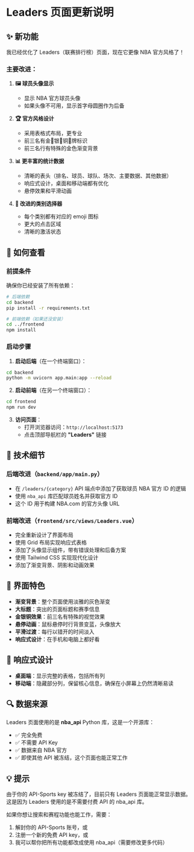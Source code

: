 # Leaders 页面更新说明

## ✨ 新功能

我已经优化了 Leaders（联赛排行榜）页面，现在它更像 NBA 官方风格了！

### 主要改进：

1. **🖼️ 球员头像显示**
   - 显示 NBA 官方球员头像
   - 如果头像不可用，显示首字母圆圈作为后备

2. **🏆 官方风格设计**
   - 采用表格式布局，更专业
   - 前三名有金🥇银🥈铜🥉牌标识
   - 前三名行有特殊的金色渐变背景

3. **📊 更丰富的统计数据**
   - 清晰的表头（排名、球员、球队、场次、主要数据、其他数据）
   - 响应式设计，桌面和移动端都有优化
   - 悬停效果和平滑动画

4. **🎯 改进的类别选择器**
   - 每个类别都有对应的 emoji 图标
   - 更大的点击区域
   - 清晰的激活状态

## 🚀 如何查看

### 前提条件

确保你已经安装了所有依赖：

```bash
# 后端依赖
cd backend
pip install -r requirements.txt

# 前端依赖（如果还没安装）
cd ../frontend
npm install
```

### 启动步骤

1. **启动后端**（在一个终端窗口）：
```bash
cd backend
python -m uvicorn app.main:app --reload
```

2. **启动前端**（在另一个终端窗口）：
```bash
cd frontend
npm run dev
```

3. **访问页面**：
   - 打开浏览器访问：`http://localhost:5173`
   - 点击顶部导航栏的 **"Leaders"** 链接

## 📝 技术细节

### 后端改进（`backend/app/main.py`）
- 在 `/leaders/{category}` API 端点中添加了获取球员 NBA 官方 ID 的逻辑
- 使用 `nba_api` 库匹配球员姓名并获取官方 ID
- 这个 ID 用于构建 NBA.com 的官方头像 URL

### 前端改进（`frontend/src/views/Leaders.vue`）
- 完全重新设计了界面布局
- 使用 Grid 布局实现响应式表格
- 添加了头像显示组件，带有错误处理和后备方案
- 使用 Tailwind CSS 实现现代化设计
- 添加了渐变背景、阴影和动画效果

## 🎨 界面特色

- **渐变背景**：整个页面使用淡雅的灰色渐变
- **大标题**：突出的页面标题和赛季信息
- **金银铜效果**：前三名有特殊的视觉效果
- **悬停动画**：鼠标悬停时行背景变蓝，头像放大
- **平滑过渡**：每行以错开的时间淡入
- **响应式设计**：在手机和电脑上都好看

## 📱 响应式设计

- **桌面端**：显示完整的表格，包括所有列
- **移动端**：隐藏部分列，保留核心信息，确保在小屏幕上仍然清晰易读

## 🔍 数据来源

Leaders 页面使用的是 **nba_api** Python 库，这是一个开源库：
- ✅ 完全免费
- ✅ 不需要 API Key
- ✅ 数据来自 NBA 官方
- ✅ 即使其他 API 被冻结，这个页面也能正常工作

## 💡 提示

由于你的 API-Sports key 被冻结了，目前只有 Leaders 页面能正常显示数据。
这是因为 Leaders 使用的是不需要付费 API 的 nba_api 库。

如果你想让搜索和赛程功能也能工作，需要：
1. 解封你的 API-Sports 账号，或
2. 注册一个新的免费 API key，或
3. 我可以帮你把所有功能都改成使用 nba_api（需要修改更多代码）


